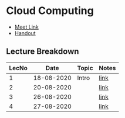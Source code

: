 # Cloud Computing

- [Meet Link](https://meet.google.com/xij-uoiy-xsw)
- [Handout](https://drive.google.com/file/d/1ilPumZfEqB932FXzXI-gAbnzCQPQsRXc/view?usp=sharing)

## Lecture Breakdown

| LecNo | Date       | Topic | Notes                       |
| ----- | ---------- | ----- | --------------------------- |
| 1     | 18-08-2020 | Intro | [link](Lec1Aug18/README.md) |
| 2     | 20-08-2020 |       | [link](Lec2Aug20/README.md) |
| 3     | 26-08-2020 |       | [link](Lec3Aug26/README.md) |
| 4     | 27-08-2020 |       | [link](Lec4Aug27/README.md) |